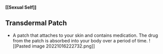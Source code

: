 **[[Sexual Self]]**

## Transdermal Patch
- A patch that attaches to your skin and contains medication. The drug from the patch is absorbed into your body over a period of time. ![[Pasted image 20221016222732.png]]